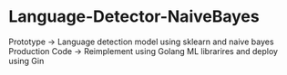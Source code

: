 # Language-Detector-NaiveBayes
Prototype -> Language detection model using sklearn and naive bayes
Production Code -> Reimplement using Golang ML librarires and deploy using Gin 
